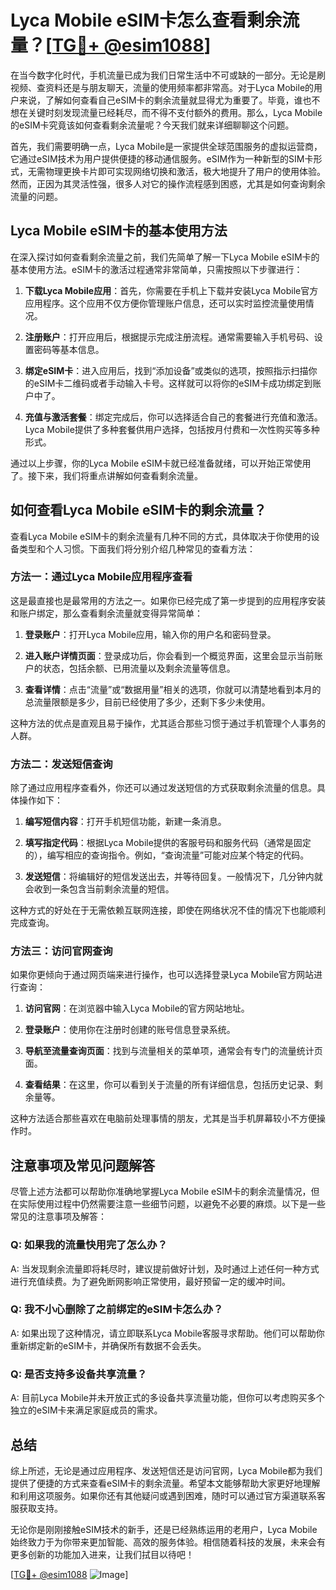 # Lyca Mobile eSIM卡怎么查看剩余流量？[[TG💪+ @esim1088](https://t.me/s/esim1088)]

在当今数字化时代，手机流量已成为我们日常生活中不可或缺的一部分。无论是刷视频、查资料还是与朋友聊天，流量的使用频率都非常高。对于Lyca Mobile的用户来说，了解如何查看自己eSIM卡的剩余流量就显得尤为重要了。毕竟，谁也不想在关键时刻发现流量已经耗尽，而不得不支付额外的费用。那么，Lyca Mobile的eSIM卡究竟该如何查看剩余流量呢？今天我们就来详细聊聊这个问题。

首先，我们需要明确一点，Lyca Mobile是一家提供全球范围服务的虚拟运营商，它通过eSIM技术为用户提供便捷的移动通信服务。eSIM作为一种新型的SIM卡形式，无需物理更换卡片即可实现网络切换和激活，极大地提升了用户的使用体验。然而，正因为其灵活性强，很多人对它的操作流程感到困惑，尤其是如何查询剩余流量的问题。

## Lyca Mobile eSIM卡的基本使用方法

在深入探讨如何查看剩余流量之前，我们先简单了解一下Lyca Mobile eSIM卡的基本使用方法。eSIM卡的激活过程通常非常简单，只需按照以下步骤进行：

1. **下载Lyca Mobile应用**：首先，你需要在手机上下载并安装Lyca Mobile官方应用程序。这个应用不仅方便你管理账户信息，还可以实时监控流量使用情况。

2. **注册账户**：打开应用后，根据提示完成注册流程。通常需要输入手机号码、设置密码等基本信息。

3. **绑定eSIM卡**：进入应用后，找到“添加设备”或类似的选项，按照指示扫描你的eSIM卡二维码或者手动输入卡号。这样就可以将你的eSIM卡成功绑定到账户中了。

4. **充值与激活套餐**：绑定完成后，你可以选择适合自己的套餐进行充值和激活。Lyca Mobile提供了多种套餐供用户选择，包括按月付费和一次性购买等多种形式。

通过以上步骤，你的Lyca Mobile eSIM卡就已经准备就绪，可以开始正常使用了。接下来，我们将重点讲解如何查看剩余流量。

## 如何查看Lyca Mobile eSIM卡的剩余流量？

查看Lyca Mobile eSIM卡的剩余流量有几种不同的方式，具体取决于你使用的设备类型和个人习惯。下面我们将分别介绍几种常见的查看方法：

### 方法一：通过Lyca Mobile应用程序查看

这是最直接也是最常用的方法之一。如果你已经完成了第一步提到的应用程序安装和账户绑定，那么查看剩余流量就变得异常简单：

1. **登录账户**：打开Lyca Mobile应用，输入你的用户名和密码登录。

2. **进入账户详情页面**：登录成功后，你会看到一个概览界面，这里会显示当前账户的状态，包括余额、已用流量以及剩余流量等信息。

3. **查看详情**：点击“流量”或“数据用量”相关的选项，你就可以清楚地看到本月的总流量限额是多少，目前已经使用了多少，还剩下多少未使用。

这种方法的优点是直观且易于操作，尤其适合那些习惯于通过手机管理个人事务的人群。

### 方法二：发送短信查询

除了通过应用程序查看外，你还可以通过发送短信的方式获取剩余流量的信息。具体操作如下：

1. **编写短信内容**：打开手机短信功能，新建一条消息。

2. **填写指定代码**：根据Lyca Mobile提供的客服号码和服务代码（通常是固定的），编写相应的查询指令。例如，“查询流量”可能对应某个特定的代码。

3. **发送短信**：将编辑好的短信发送出去，并等待回复。一般情况下，几分钟内就会收到一条包含当前剩余流量的短信。

这种方式的好处在于无需依赖互联网连接，即使在网络状况不佳的情况下也能顺利完成查询。

### 方法三：访问官网查询

如果你更倾向于通过网页端来进行操作，也可以选择登录Lyca Mobile官方网站进行查询：

1. **访问官网**：在浏览器中输入Lyca Mobile的官方网站地址。

2. **登录账户**：使用你在注册时创建的账号信息登录系统。

3. **导航至流量查询页面**：找到与流量相关的菜单项，通常会有专门的流量统计页面。

4. **查看结果**：在这里，你可以看到关于流量的所有详细信息，包括历史记录、剩余量等。

这种方法适合那些喜欢在电脑前处理事情的朋友，尤其是当手机屏幕较小不方便操作时。

## 注意事项及常见问题解答

尽管上述方法都可以帮助你准确地掌握Lyca Mobile eSIM卡的剩余流量情况，但在实际使用过程中仍然需要注意一些细节问题，以避免不必要的麻烦。以下是一些常见的注意事项及解答：

### Q: 如果我的流量快用完了怎么办？
A: 当发现剩余流量即将耗尽时，建议提前做好计划，及时通过上述任何一种方式进行充值续费。为了避免断网影响正常使用，最好预留一定的缓冲时间。

### Q: 我不小心删除了之前绑定的eSIM卡怎么办？
A: 如果出现了这种情况，请立即联系Lyca Mobile客服寻求帮助。他们可以帮助你重新绑定新的eSIM卡，并确保所有数据不会丢失。

### Q: 是否支持多设备共享流量？
A: 目前Lyca Mobile并未开放正式的多设备共享流量功能，但你可以考虑购买多个独立的eSIM卡来满足家庭成员的需求。

## 总结

综上所述，无论是通过应用程序、发送短信还是访问官网，Lyca Mobile都为我们提供了便捷的方式来查看eSIM卡的剩余流量。希望本文能够帮助大家更好地理解和利用这项服务。如果你还有其他疑问或遇到困难，随时可以通过官方渠道联系客服获取支持。

无论你是刚刚接触eSIM技术的新手，还是已经熟练运用的老用户，Lyca Mobile始终致力于为你带来更加智能、高效的服务体验。相信随着科技的发展，未来会有更多创新的功能加入进来，让我们拭目以待吧！

[[TG💪+ @esim1088](https://t.me/s/esim1088) ![Image](https://i.postimg.cc/4NQfJmqS/Snipaste-2025-05-13-00-14-12.png)]
